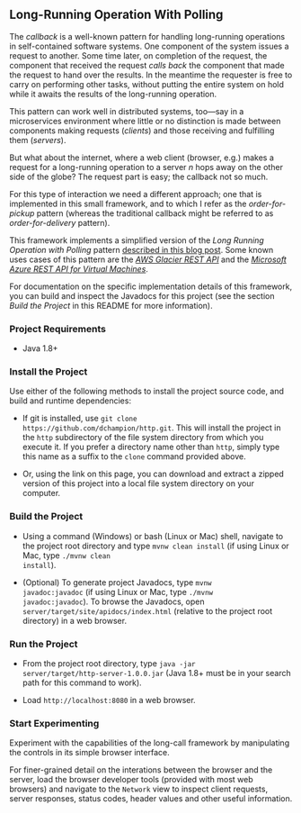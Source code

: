 ## Long-Running Operation With Polling
The <i>callback</i> is a well-known pattern for handling long-running operations in self-contained software systems. One component of the system issues a request to another. Some time later, on completion of the request, the component that received the request <i>calls back</i> the component that made the request to hand over the results. In the meantime the requester is free to carry on performing other tasks, without putting the entire system on hold while it awaits the results of the long-running operation.

This pattern can work well in distributed systems, too&mdash;say in a microservices environment where little or no distinction is made between components making requests (<i>clients</i>) and those receiving and fulfilling them (<i>servers</i>).

But what about the internet, where a web client (browser, e.g.) makes a request for a long-running operation to a server <i>n</i> hops away on the other side of the globe? The request part is easy; the callback not so much.

For this type of interaction we need a different approach; one that is implemented in this small framework, and to which I refer as the <i>order-for-pickup</i> pattern (whereas the traditional callback might be referred to as <i>order-for-delivery</i> pattern).

This framework implements a simplified version of the <i>Long Running Operation with Polling</i> pattern <a href=http://restalk-patterns.org/long-running-operation-polling.html target="_blank">described in this blog post</a>. Some known uses cases of this pattern are the <i><a href=https://docs.aws.amazon.com/amazonglacier/latest/dev/job-operations.html target="_blank">AWS Glacier REST API</a></i> and the <i><a href=https://docs.microsoft.com/en-us/azure/virtual-machines/linux/create-vm-rest-api target="_blank">Microsoft Azure REST API for Virtual Machines</a></i>.

For documentation on the specific implementation details of this framework, you can build and inspect the Javadocs for this project (see the section <i>Build the Project</i> in this README for more information).

### Project Requirements

* Java 1.8+

### Install the Project
Use either of the following methods to install the project source code, and build and runtime dependencies: 
* If git is installed, use <code>git clone https<nolink>://github.com/dchampion/http.git</code>. This will install the project in the <code>http</code> subdirectory of the file system directory from which you execute it. If you prefer a directory name other than <code>http</code>, simply type this name as a suffix to the <code>clone</code> command provided above.

* Or, using the link on this page, you can download and extract a zipped version of this project into a local file system directory on your computer.

### Build the Project
* Using a command (Windows) or bash (Linux or Mac) shell, navigate to the project root directory and type <code>mvnw clean install</code> (if using Linux or Mac, type <code>./mvnw clean install</code>).

* (Optional) To generate project Javadocs, type <code>mvnw javadoc:javadoc</code> (if using Linux or Mac, type <code>./mvnw javadoc:javadoc</code>). To browse the Javadocs, open <code>server/target/site/apidocs/index.html</code> (relative to the project root directory) in a web browser.

### Run the Project
* From the project root directory, type <code>java -jar server/target/http-server-1.0.0.jar</code> (Java 1.8+ must be in your search path for this command to work).

* Load <code>http<nolink>://localhost:8080</code> in a web browser.

### Start Experimenting
Experiment with the capabilities of the long-call framework by manipulating the controls in its simple browser interface.

For finer-grained detail on the interations between the browser and the server, load the browser developer tools (provided with most web browsers) and navigate to the <code>Network</code> view to inspect client requests, server responses, status codes, header values and other useful information.